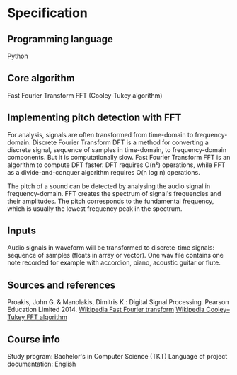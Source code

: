 # Specification

## Programming language
Python

## Core algorithm
Fast Fourier Transform FFT (Cooley-Tukey algorithm)

## Implementing pitch detection with FFT
For analysis, signals are often transformed from time-domain to frequency-domain. Discrete Fourier Transform DFT is a method for converting a discrete signal, sequence of samples in time-domain, to frequency-domain components. But it is computationally slow. Fast Fourier Transform FFT is an algorithm to compute DFT faster. DFT requires O(n²) operations, while FFT as a divide-and-conquer algorithm requires O(n log n) operations.

The pitch of a sound can be detected by analysing the audio signal in frequency-domain. FFT creates the spectrum of signal's frequencies and their amplitudes. The pitch corresponds to the fundamental frequency, which is usually the lowest frequency peak in the spectrum.

## Inputs
Audio signals in waveform will be transformed to discrete-time signals: sequence of samples (floats in array or vector). One wav file contains one note recorded for example with accordion, piano, acoustic guitar or flute.

## Sources and references
Proakis, John G. & Manolakis, Dimitris K.: Digital Signal Processing. Pearson Education Limited 2014.
[Wikipedia Fast Fourier transform](https://en.wikipedia.org/wiki/Fast_Fourier_transform)
[Wikipedia Cooley–Tukey FFT algorithm](https://en.wikipedia.org/wiki/Cooley%E2%80%93Tukey_FFT_algorithm)

## Course info
Study program: Bachelor's in Computer Science (TKT)
Language of project documentation: English

